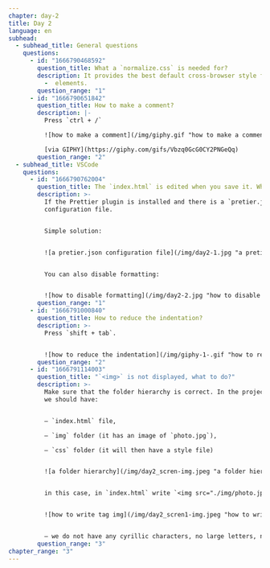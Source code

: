 ```yaml
---
chapter: day-2
title: Day 2
language: en
subhead:
  - subhead_title: General questions
    questions:
      - id: "1666790468592"
        question_title: W﻿hat a `normalize.css` is needed for?
        description: It provides the best default cross-browser style for `HTML`
          -  elements.
        question_range: "1"
      - id: "1666790651842"
        question_title: How to make a comment?
        description: |-
          P﻿ress `ctrl + /`

          ![how to make a comment](/img/giphy.gif "how to make a comment")

          [via GIPHY](https://giphy.com/gifs/Vbzq0GcG0CY2PNGeQq)
        question_range: "2"
  - subhead_title: VSCode
    questions:
      - id: "1666790762004"
        question_title: The `index.html` is edited when you save it. What to do?
        description: >-
          If the Prettier plugin is installed and there is a `pretier.json`
          configuration file.


          Simple solution:


          ![a pretier.json configuration file](/img/day2-1.jpg "a pretier.json configuration file")


          You can also disable formatting:


          ![how to disable formatting](/img/day2-2.jpg "how to disable formatting")
        question_range: "1"
      - id: "1666791000840"
        question_title: How to reduce the indentation?
        description: >-
          P﻿ress `shift + tab`.


          ![how to reduce the indentation](/img/giphy-1-.gif "how to reduce the indentation")
        question_range: "2"
      - id: "1666791114003"
        question_title: "`<﻿img>` is not displayed, what to do?"
        description: >-
          Make sure that the folder hierarchy is correct. In the project folder
          we should have:


          – `index.html` file,

          – `img` folder (it has an image of `photo.jpg`),

          – `css` folder (it will then have a style file)


          ![a folder hierarchy](/img/day2_scren-img.jpeg "a folder hierarchy")


          in this case, in `index.html` write `<img src="./img/photo.jpg" alt="my photo">`


          ![how to write tag img](/img/day2_scren1-img.jpeg "how to write tag img")


          – we do not have any cyrillic characters, no large letters, no filenames or folders
        question_range: "3"
chapter_range: "3"
---
```

